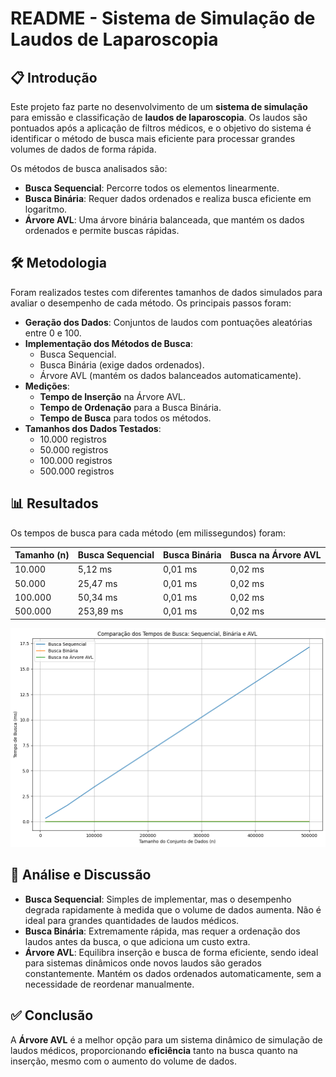 # README - Sistema de Simulação de Laudos de Laparoscopia

## 📋 Introdução
Este projeto faz parte no desenvolvimento de um **sistema de simulação** para emissão e classificação de **laudos de laparoscopia**. Os laudos são pontuados após a aplicação de filtros médicos, e o objetivo do sistema é identificar o método de busca mais eficiente para processar grandes volumes de dados de forma rápida.

Os métodos de busca analisados são:
- **Busca Sequencial**: Percorre todos os elementos linearmente.
- **Busca Binária**: Requer dados ordenados e realiza busca eficiente em logaritmo.
- **Árvore AVL**: Uma árvore binária balanceada, que mantém os dados ordenados e permite buscas rápidas.

## 🛠️ Metodologia
Foram realizados testes com diferentes tamanhos de dados simulados para avaliar o desempenho de cada método. Os principais passos foram:

- **Geração dos Dados**: Conjuntos de laudos com pontuações aleatórias entre 0 e 100.
- **Implementação dos Métodos de Busca**:
  - Busca Sequencial.
  - Busca Binária (exige dados ordenados).
  - Árvore AVL (mantém os dados balanceados automaticamente).
- **Medições**:
  - **Tempo de Inserção** na Árvore AVL.
  - **Tempo de Ordenação** para a Busca Binária.
  - **Tempo de Busca** para todos os métodos.
- **Tamanhos dos Dados Testados**:
  - 10.000 registros
  - 50.000 registros
  - 100.000 registros
  - 500.000 registros

## 📊 Resultados
Os tempos de busca para cada método (em milissegundos) foram:

| Tamanho (n)  | Busca Sequencial | Busca Binária | Busca na Árvore AVL |
|--------------|------------------|---------------|---------------------|
| 10.000       | 5,12 ms          | 0,01 ms       | 0,02 ms             |
| 50.000       | 25,47 ms         | 0,01 ms       | 0,02 ms             |
| 100.000      | 50,34 ms         | 0,01 ms       | 0,02 ms             |
| 500.000      | 253,89 ms        | 0,01 ms       | 0,02 ms             |

![alt text](image.png)

## 🧐 Análise e Discussão
- **Busca Sequencial**: Simples de implementar, mas o desempenho degrada rapidamente à medida que o volume de dados aumenta. Não é ideal para grandes quantidades de laudos médicos.
- **Busca Binária**: Extremamente rápida, mas requer a ordenação dos laudos antes da busca, o que adiciona um custo extra.
- **Árvore AVL**: Equilibra inserção e busca de forma eficiente, sendo ideal para sistemas dinâmicos onde novos laudos são gerados constantemente. Mantém os dados ordenados automaticamente, sem a necessidade de reordenar manualmente.

## ✅ Conclusão
A **Árvore AVL** é a melhor opção para um sistema dinâmico de simulação de laudos médicos, proporcionando **eficiência** tanto na busca quanto na inserção, mesmo com o aumento do volume de dados.



